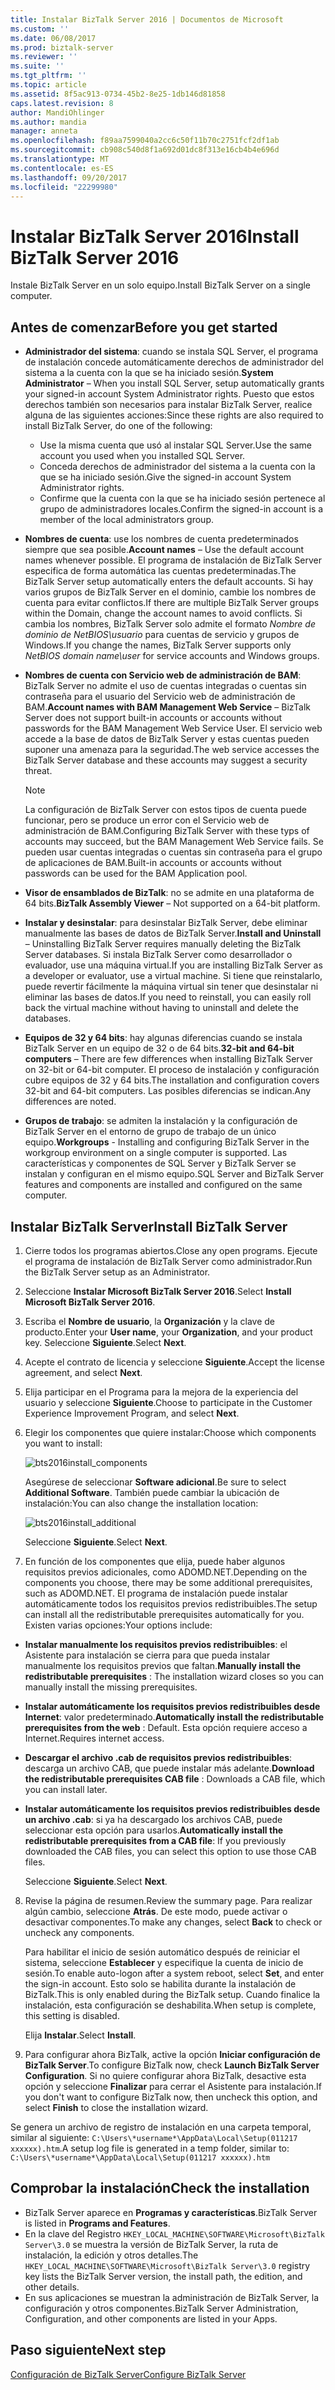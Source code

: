 ```yaml
---
title: Instalar BizTalk Server 2016 | Documentos de Microsoft
ms.custom: ''
ms.date: 06/08/2017
ms.prod: biztalk-server
ms.reviewer: ''
ms.suite: ''
ms.tgt_pltfrm: ''
ms.topic: article
ms.assetid: 8f5ac913-0734-45b2-8e25-1db146d81858
caps.latest.revision: 8
author: MandiOhlinger
ms.author: mandia
manager: anneta
ms.openlocfilehash: f89aa7599040a2cc6c50f11b70c2751fcf2df1ab
ms.sourcegitcommit: cb908c540d8f1a692d01dc8f313e16cb4b4e696d
ms.translationtype: MT
ms.contentlocale: es-ES
ms.lasthandoff: 09/20/2017
ms.locfileid: "22299980"
---
```

# <a name="install-biztalk-server-2016"></a><span data-ttu-id="c590d-102">Instalar BizTalk Server 2016</span><span class="sxs-lookup"><span data-stu-id="c590d-102">Install BizTalk Server 2016</span></span>
<span data-ttu-id="c590d-103">Instale BizTalk Server en un solo equipo.</span><span class="sxs-lookup"><span data-stu-id="c590d-103">Install BizTalk Server on a single computer.</span></span>

## <a name="before-you-get-started"></a><span data-ttu-id="c590d-104">Antes de comenzar</span><span class="sxs-lookup"><span data-stu-id="c590d-104">Before you get started</span></span>

* <span data-ttu-id="c590d-105">**Administrador del sistema**: cuando se instala SQL Server, el programa de instalación concede automáticamente derechos de administrador del sistema a la cuenta con la que se ha iniciado sesión.</span><span class="sxs-lookup"><span data-stu-id="c590d-105">**System Administrator** – When you install SQL Server, setup automatically grants your signed-in account System Administrator rights.</span></span> <span data-ttu-id="c590d-106">Puesto que estos derechos también son necesarios para instalar BizTalk Server, realice alguna de las siguientes acciones:</span><span class="sxs-lookup"><span data-stu-id="c590d-106">Since these rights are also required to install BizTalk Server, do one of the following:</span></span>
  * <span data-ttu-id="c590d-107">Use la misma cuenta que usó al instalar SQL Server.</span><span class="sxs-lookup"><span data-stu-id="c590d-107">Use the same account you used when you installed SQL Server.</span></span>
  * <span data-ttu-id="c590d-108">Conceda derechos de administrador del sistema a la cuenta con la que se ha iniciado sesión.</span><span class="sxs-lookup"><span data-stu-id="c590d-108">Give the signed-in account System Administrator rights.</span></span>
  * <span data-ttu-id="c590d-109">Confirme que la cuenta con la que se ha iniciado sesión pertenece al grupo de administradores locales.</span><span class="sxs-lookup"><span data-stu-id="c590d-109">Confirm the signed-in account is a member of the local administrators group.</span></span>
* <span data-ttu-id="c590d-110">**Nombres de cuenta**: use los nombres de cuenta predeterminados siempre que sea posible.</span><span class="sxs-lookup"><span data-stu-id="c590d-110">**Account names** – Use the default account names whenever possible.</span></span> <span data-ttu-id="c590d-111">El programa de instalación de BizTalk Server especifica de forma automática las cuentas predeterminadas.</span><span class="sxs-lookup"><span data-stu-id="c590d-111">The BizTalk Server setup automatically enters the default accounts.</span></span> <span data-ttu-id="c590d-112">Si hay varios grupos de BizTalk Server en el dominio, cambie los nombres de cuenta para evitar conflictos.</span><span class="sxs-lookup"><span data-stu-id="c590d-112">If there are multiple BizTalk Server groups within the Domain, change the account names to avoid conflicts.</span></span> <span data-ttu-id="c590d-113">Si cambia los nombres, BizTalk Server solo admite el formato *Nombre de dominio de NetBIOS\usuario* para cuentas de servicio y grupos de Windows.</span><span class="sxs-lookup"><span data-stu-id="c590d-113">If you change the names, BizTalk Server supports only *NetBIOS domain name\user* for service accounts and Windows groups.</span></span>
* <span data-ttu-id="c590d-114">**Nombres de cuenta con Servicio web de administración de BAM**: BizTalk Server no admite el uso de cuentas integradas o cuentas sin contraseña para el usuario del Servicio web de administración de BAM.</span><span class="sxs-lookup"><span data-stu-id="c590d-114">**Account names with BAM Management Web Service** – BizTalk Server does not support built-in accounts or accounts without passwords for the BAM Management Web Service User.</span></span> <span data-ttu-id="c590d-115">El servicio web accede a la base de datos de BizTalk Server y estas cuentas pueden suponer una amenaza para la seguridad.</span><span class="sxs-lookup"><span data-stu-id="c590d-115">The web service accesses the BizTalk Server database and these accounts may suggest a security threat.</span></span>

    > [!NOTE] 
    > <span data-ttu-id="c590d-116">La configuración de BizTalk Server con estos tipos de cuenta puede funcionar, pero se produce un error con el Servicio web de administración de BAM.</span><span class="sxs-lookup"><span data-stu-id="c590d-116">Configuring BizTalk Server with these typs of accounts may succeed, but the BAM Management Web Service fails.</span></span> <span data-ttu-id="c590d-117">Se pueden usar cuentas integradas o cuentas sin contraseña para el grupo de aplicaciones de BAM.</span><span class="sxs-lookup"><span data-stu-id="c590d-117">Built-in accounts or accounts without passwords can be used for the BAM Application pool.</span></span>

* <span data-ttu-id="c590d-118">**Visor de ensamblados de BizTalk**: no se admite en una plataforma de 64 bits.</span><span class="sxs-lookup"><span data-stu-id="c590d-118">**BizTalk Assembly Viewer** – Not supported on a 64-bit platform.</span></span> 
* <span data-ttu-id="c590d-119">**Instalar y desinstalar**: para desinstalar BizTalk Server, debe eliminar manualmente las bases de datos de BizTalk Server.</span><span class="sxs-lookup"><span data-stu-id="c590d-119">**Install and Uninstall** – Uninstalling BizTalk Server requires manually deleting the BizTalk Server databases.</span></span> <span data-ttu-id="c590d-120">Si instala BizTalk Server como desarrollador o evaluador, use una máquina virtual.</span><span class="sxs-lookup"><span data-stu-id="c590d-120">If you are installing BizTalk Server as a developer or evaluator, use a virtual machine.</span></span> <span data-ttu-id="c590d-121">Si tiene que reinstalarlo, puede revertir fácilmente la máquina virtual sin tener que desinstalar ni eliminar las bases de datos.</span><span class="sxs-lookup"><span data-stu-id="c590d-121">If you need to reinstall, you can easily roll back the virtual machine without having to uninstall and delete the databases.</span></span>
* <span data-ttu-id="c590d-122">**Equipos de 32 y 64 bits**: hay algunas diferencias cuando se instala BizTalk Server en un equipo de 32 o de 64 bits.</span><span class="sxs-lookup"><span data-stu-id="c590d-122">**32-bit and 64-bit computers** – There are few differences when installing BizTalk Server on 32-bit or 64-bit computer.</span></span> <span data-ttu-id="c590d-123">El proceso de instalación y configuración cubre equipos de 32 y 64 bits.</span><span class="sxs-lookup"><span data-stu-id="c590d-123">The installation and configuration covers 32-bit and 64-bit computers.</span></span> <span data-ttu-id="c590d-124">Las posibles diferencias se indican.</span><span class="sxs-lookup"><span data-stu-id="c590d-124">Any differences are noted.</span></span>
* <span data-ttu-id="c590d-125">**Grupos de trabajo**: se admiten la instalación y la configuración de BizTalk Server en el entorno de grupo de trabajo de un único equipo.</span><span class="sxs-lookup"><span data-stu-id="c590d-125">**Workgroups** - Installing and configuring BizTalk Server in the workgroup environment on a single computer is supported.</span></span> <span data-ttu-id="c590d-126">Las características y componentes de SQL Server y BizTalk Server se instalan y configuran en el mismo equipo.</span><span class="sxs-lookup"><span data-stu-id="c590d-126">SQL Server and BizTalk Server features and components are installed and configured on the same computer.</span></span>


## <a name="install-biztalk-server"></a><span data-ttu-id="c590d-127">Instalar BizTalk Server</span><span class="sxs-lookup"><span data-stu-id="c590d-127">Install BizTalk Server</span></span>
1. <span data-ttu-id="c590d-128">Cierre todos los programas abiertos.</span><span class="sxs-lookup"><span data-stu-id="c590d-128">Close any open programs.</span></span> <span data-ttu-id="c590d-129">Ejecute el programa de instalación de BizTalk Server como administrador.</span><span class="sxs-lookup"><span data-stu-id="c590d-129">Run the BizTalk Server setup as an Administrator.</span></span>
2. <span data-ttu-id="c590d-130">Seleccione **Instalar Microsoft BizTalk Server 2016**.</span><span class="sxs-lookup"><span data-stu-id="c590d-130">Select **Install Microsoft BizTalk Server 2016**.</span></span>
3. <span data-ttu-id="c590d-131">Escriba el **Nombre de usuario**, la **Organización** y la clave de producto.</span><span class="sxs-lookup"><span data-stu-id="c590d-131">Enter your **User name**, your **Organization**, and your product key.</span></span> <span data-ttu-id="c590d-132">Seleccione **Siguiente**.</span><span class="sxs-lookup"><span data-stu-id="c590d-132">Select **Next**.</span></span>
4. <span data-ttu-id="c590d-133">Acepte el contrato de licencia y seleccione **Siguiente**.</span><span class="sxs-lookup"><span data-stu-id="c590d-133">Accept the license agreement, and select **Next**.</span></span>
5. <span data-ttu-id="c590d-134">Elija participar en el Programa para la mejora de la experiencia del usuario y seleccione **Siguiente**.</span><span class="sxs-lookup"><span data-stu-id="c590d-134">Choose to participate in the Customer Experience Improvement Program, and select **Next**.</span></span>
6. <span data-ttu-id="c590d-135">Elegir los componentes que quiere instalar:</span><span class="sxs-lookup"><span data-stu-id="c590d-135">Choose which components you want to install:</span></span>

    ![bts2016install_components](../install-and-config-guides/media/bts2016install-components.gif)
  
    <span data-ttu-id="c590d-137">Asegúrese de seleccionar **Software adicional**.</span><span class="sxs-lookup"><span data-stu-id="c590d-137">Be sure to select **Additional Software**.</span></span> <span data-ttu-id="c590d-138">También puede cambiar la ubicación de instalación:</span><span class="sxs-lookup"><span data-stu-id="c590d-138">You can also change the installation location:</span></span> 
  
    ![bts2016install_additional](../install-and-config-guides/media/bts2016install-additional.gif)

    <span data-ttu-id="c590d-140">Seleccione **Siguiente**.</span><span class="sxs-lookup"><span data-stu-id="c590d-140">Select **Next**.</span></span>   
  
 7. <span data-ttu-id="c590d-141">En función de los componentes que elija, puede haber algunos requisitos previos adicionales, como ADOMD.NET.</span><span class="sxs-lookup"><span data-stu-id="c590d-141">Depending on the components you choose, there may be some additional prerequisites, such as ADOMD.NET.</span></span> <span data-ttu-id="c590d-142">El programa de instalación puede instalar automáticamente todos los requisitos previos redistribuibles.</span><span class="sxs-lookup"><span data-stu-id="c590d-142">The setup can install all the redistributable prerequisites automatically for you.</span></span> <span data-ttu-id="c590d-143">Existen varias opciones:</span><span class="sxs-lookup"><span data-stu-id="c590d-143">Your options include:</span></span>
* <span data-ttu-id="c590d-144">**Instalar manualmente los requisitos previos redistribuibles**: el Asistente para instalación se cierra para que pueda instalar manualmente los requisitos previos que faltan.</span><span class="sxs-lookup"><span data-stu-id="c590d-144">**Manually install the redistributable prerequisites** : The installation wizard closes so you can manually install the missing prerequisites.</span></span>
* <span data-ttu-id="c590d-145">**Instalar automáticamente los requisitos previos redistribuibles desde Internet**: valor predeterminado.</span><span class="sxs-lookup"><span data-stu-id="c590d-145">**Automatically install the redistributable prerequisites from the web** : Default.</span></span> <span data-ttu-id="c590d-146">Esta opción requiere acceso a Internet.</span><span class="sxs-lookup"><span data-stu-id="c590d-146">Requires internet access.</span></span>
* <span data-ttu-id="c590d-147">**Descargar el archivo .cab de requisitos previos redistribuibles**: descarga un archivo CAB, que puede instalar más adelante.</span><span class="sxs-lookup"><span data-stu-id="c590d-147">**Download the redistributable prerequisites CAB file** : Downloads a CAB file, which you can install later.</span></span>
* <span data-ttu-id="c590d-148">**Instalar automáticamente los requisitos previos redistribuibles desde un archivo .cab**: si ya ha descargado los archivos CAB, puede seleccionar esta opción para usarlos.</span><span class="sxs-lookup"><span data-stu-id="c590d-148">**Automatically install the redistributable prerequisites from a CAB file**: If you previously downloaded the CAB files, you can select this option to use those CAB files.</span></span> 

  <span data-ttu-id="c590d-149">Seleccione **Siguiente**.</span><span class="sxs-lookup"><span data-stu-id="c590d-149">Select **Next**.</span></span>
  
8. <span data-ttu-id="c590d-150">Revise la página de resumen.</span><span class="sxs-lookup"><span data-stu-id="c590d-150">Review the summary page.</span></span> <span data-ttu-id="c590d-151">Para realizar algún cambio, seleccione **Atrás**. De este modo, puede activar o desactivar componentes.</span><span class="sxs-lookup"><span data-stu-id="c590d-151">To make any changes, select **Back** to check or uncheck any components.</span></span> 

     <span data-ttu-id="c590d-152">Para habilitar el inicio de sesión automático después de reiniciar el sistema, seleccione **Establecer** y especifique la cuenta de inicio de sesión.</span><span class="sxs-lookup"><span data-stu-id="c590d-152">To enable auto-logon after a system reboot, select **Set**, and enter the sign-in account.</span></span> <span data-ttu-id="c590d-153">Esto solo se habilita durante la instalación de BizTalk.</span><span class="sxs-lookup"><span data-stu-id="c590d-153">This is only enabled during the BizTalk setup.</span></span> <span data-ttu-id="c590d-154">Cuando finalice la instalación, esta configuración se deshabilita.</span><span class="sxs-lookup"><span data-stu-id="c590d-154">When setup is complete, this setting is disabled.</span></span> 

    <span data-ttu-id="c590d-155">Elija **Instalar**.</span><span class="sxs-lookup"><span data-stu-id="c590d-155">Select **Install**.</span></span>
  
9. <span data-ttu-id="c590d-156">Para configurar ahora BizTalk, active la opción **Iniciar configuración de BizTalk Server**.</span><span class="sxs-lookup"><span data-stu-id="c590d-156">To configure BizTalk now, check **Launch BizTalk Server Configuration**.</span></span> <span data-ttu-id="c590d-157">Si no quiere configurar ahora BizTalk, desactive esta opción y seleccione **Finalizar** para cerrar el Asistente para instalación.</span><span class="sxs-lookup"><span data-stu-id="c590d-157">If you don't want to configure BizTalk now, then uncheck this option, and select **Finish** to close the installation wizard.</span></span> 

<span data-ttu-id="c590d-158">Se genera un archivo de registro de instalación en una carpeta temporal, similar al siguiente: `C:\Users\*username*\AppData\Local\Setup(011217 xxxxxx).htm`.</span><span class="sxs-lookup"><span data-stu-id="c590d-158">A setup log file is generated in a temp folder, similar to: `C:\Users\*username*\AppData\Local\Setup(011217 xxxxxx).htm`</span></span>
  
## <a name="check-the-installation"></a><span data-ttu-id="c590d-159">Comprobar la instalación</span><span class="sxs-lookup"><span data-stu-id="c590d-159">Check the installation</span></span>

* <span data-ttu-id="c590d-160">BizTalk Server aparece en **Programas y características**.</span><span class="sxs-lookup"><span data-stu-id="c590d-160">BizTalk Server is listed in **Programs and Features**.</span></span>
* <span data-ttu-id="c590d-161">En la clave del Registro `HKEY_LOCAL_MACHINE\SOFTWARE\Microsoft\BizTalk Server\3.0` se muestra la versión de BizTalk Server, la ruta de instalación, la edición y otros detalles.</span><span class="sxs-lookup"><span data-stu-id="c590d-161">The `HKEY_LOCAL_MACHINE\SOFTWARE\Microsoft\BizTalk Server\3.0` registry key lists the BizTalk Server version, the install path, the edition, and other details.</span></span>
* <span data-ttu-id="c590d-162">En sus aplicaciones se muestran la administración de BizTalk Server, la configuración y otros componentes.</span><span class="sxs-lookup"><span data-stu-id="c590d-162">BizTalk Server Administration, Configuration, and other components are listed in your Apps.</span></span> 

## <a name="next-step"></a><span data-ttu-id="c590d-163">Paso siguiente</span><span class="sxs-lookup"><span data-stu-id="c590d-163">Next step</span></span>
[<span data-ttu-id="c590d-164">Configuración de BizTalk Server</span><span class="sxs-lookup"><span data-stu-id="c590d-164">Configure BizTalk Server</span></span>](../install-and-config-guides/configure-biztalk-server.md)